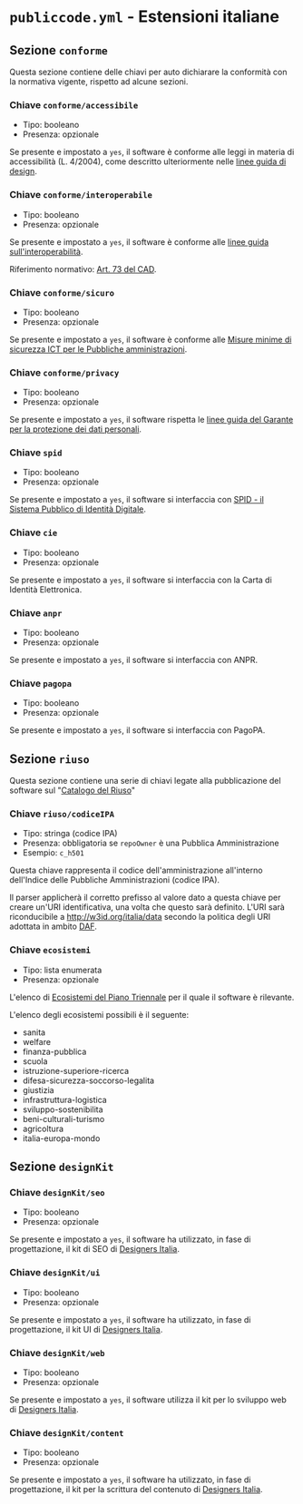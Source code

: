 # `publiccode.yml` - Estensioni italiane

## Sezione `conforme`

Questa sezione contiene delle chiavi per auto dichiarare la conformità con la
normativa vigente, rispetto ad alcune sezioni.

### Chiave `conforme/accessibile`

* Tipo: booleano
* Presenza: opzionale

Se presente e impostato a `yes`, il software è conforme alle leggi in materia
di accessibilità (L. 4/2004), come descritto ulteriormente nelle [linee guida
di design](http://design-italia.readthedocs.io/it/stable/).

### Chiave `conforme/interoperabile`

* Tipo: booleano
* Presenza: opzionale

Se presente e impostato a `yes`, il software è conforme alle [linee guida
sull'interoperabilità](https://lg-modellointeroperabilita.readthedocs.io/it/latest/).

Riferimento normativo: [Art. 73 del
CAD](http://cad.readthedocs.io/it/v2017-12-13/_rst/capo8_art73.html).


### Chiave `conforme/sicuro`

* Tipo: booleano
* Presenza: opzionale

Se presente e impostato a `yes`, il software è conforme alle [Misure minime di
sicurezza ICT per le Pubbliche
amministrazioni](http://www.agid.gov.it/sites/default/files/documentazione/misure_minime_di_sicurezza_v.1.0.pdf).


### Chiave `conforme/privacy`

* Tipo: booleano
* Presenza: opzionale

Se presente e impostato a `yes`, il software rispetta le [linee guida del
Garante per la protezione dei dati
personali](https://www.garanteprivacy.it/web/guest/home/docweb/-/docweb-display/docweb/1772725).

### Chiave `spid`

* Tipo: booleano
* Presenza: opzionale

Se presente e impostato a `yes`, il software si interfaccia con [SPID - il
Sistema Pubblico di Identità Digitale](https://developers.italia.it/it/spid).

### Chiave `cie`

* Tipo: booleano
* Presenza: opzionale

Se presente e impostato a `yes`, il software si interfaccia con la Carta di
Identità Elettronica.

### Chiave `anpr`

* Tipo: booleano
* Presenza: opzionale

Se presente e impostato a `yes`, il software si interfaccia con ANPR.

### Chiave `pagopa`

* Tipo: booleano
* Presenza: opzionale

Se presente e impostato a `yes`, il software si interfaccia con PagoPA.

## Sezione `riuso`

Questa sezione contiene una serie di chiavi legate alla pubblicazione del
software sul "[Catalogo del Riuso](https://developers.italia.it)"

### Chiave `riuso/codiceIPA`

* Tipo: stringa (codice IPA)
* Presenza: obbligatoria se `repoOwner` è una Pubblica Amministrazione
* Esempio: `c_h501`

Questa chiave rappresenta il codice dell'amministrazione all'interno
dell'Indice delle Pubbliche Amministrazioni (codice IPA).  

Il parser applicherà il corretto prefisso al valore dato a questa chiave per
creare un'URI identificativa, una volta che questo sarà definito. L'URI sarà
riconducibile a http://w3id.org/italia/data secondo la politica degli URI
adottata in ambito [DAF](https://developers.italia.it/it/daf).

### Chiave `ecosistemi`

* Tipo: lista enumerata
* Presenza: opzionale

L'elenco di [Ecosistemi del Piano
Triennale](http://pianotriennale-ict.readthedocs.io/it/latest/doc/06_ecosistemi.html)
per il quale il software è rilevante.

L'elenco degli ecosistemi possibili è il seguente:

* sanita
* welfare
* finanza-pubblica
* scuola
* istruzione-superiore-ricerca
* difesa-sicurezza-soccorso-legalita
* giustizia
* infrastruttura-logistica
* sviluppo-sostenibilita
* beni-culturali-turismo
* agricoltura
* italia-europa-mondo

## Sezione `designKit`

### Chiave `designKit/seo`

* Tipo: booleano
* Presenza: opzionale

Se presente e impostato a `yes`, il software ha utilizzato, in fase di
progettazione, il kit di SEO di [Designers
Italia](https://designers.italia.it).

### Chiave `designKit/ui`

* Tipo: booleano
* Presenza: opzionale

Se presente e impostato a `yes`, il software ha utilizzato, in fase di
progettazione, il kit UI di [Designers Italia](https://designers.italia.it).

### Chiave `designKit/web`

* Tipo: booleano
* Presenza: opzionale

Se presente e impostato a `yes`, il software utilizza il kit per lo sviluppo
web di [Designers Italia](https://designers.italia.it).


### Chiave `designKit/content`

* Tipo: booleano
* Presenza: opzionale

Se presente e impostato a `yes`, il software ha utilizzato, in fase di
progettazione, il kit per la scrittura del contenuto di [Designers
Italia](https://designers.italia.it).
